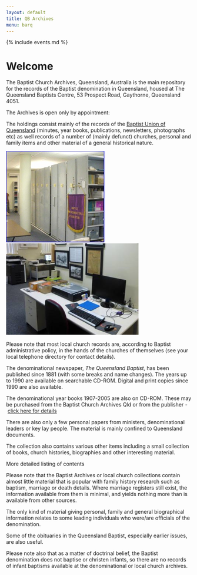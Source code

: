 ```yaml
---
layout: default
title: QB Archives
menu: barq
---
```



{% include events.md %}

# Welcome
The Baptist Church Archives, Queensland, Australia is the main repository for the records of the Baptist denomination in Queensland, housed at The Queensland Baptists Centre, 53 Prospect Road, Gaythorne, Queensland 4051.

The Archives is open only by appointment:

The holdings consist mainly of the records of the [Baptist Union of Queensland](http://www.qb.com.au/) (minutes, year books, publications, newsletters, photographs etc) as well records of a number of (mainly defunct) churches, personal and family items and other material of a general historical nature.

![compactus](/images/archive-compactus.jpg) ![scanner](/images/PhotoDigitizationWS2-s.jpg)

Please note that most local church records are, according to Baptist administrative policy, in the hands of the churches of themselves (see your local telephone directory for contact details).

The denominational newspaper, *The Queensland Baptist*, has been published since 1881 (with some breaks and name changes). The years up to 1990 are available on searchable CD-ROM. Digital and print copies since 1990 are also available.

The denominational year books 1907-2005 are also on CD-ROM. These may be purchased from the Baptist Church Archives Qld or from the publisher -  [click here for details](http://www.archivecdbooks.com.au/Religion-s/48.htm)

There are also only a few personal papers from ministers, denominational leaders or key lay people. The material is mainly confined to Queensland documents.

The collection also contains various other items including a small collection of books, church histories, biographies and other interesting material.

More detailed listing of contents


Please note that the Baptist Archives or local church collections contain almost little material that is popular with family history research such as baptism, marriage or death details. Where marriage registers still exist, the information available from them is minimal, and yields nothing more than is available from other sources.

The only kind of material giving personal, family and general biographical information relates to some leading individuals who were/are officials of the denomination.

Some of the obituaries in the Queensland Baptist, especially earlier issues, are also useful.

Please note also that as a matter of doctrinal belief, the Baptist denomination does not baptise or christen infants, so there are no records of infant baptisms available at the denominational or local church archives.


